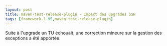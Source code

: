 ```yaml
---
layout: post
title: maven-test-release-plugin - Impact des upgrades SSH
tags: [framework-1-95,maven-test-release-plugin]
---
```

Suite à l'upgrade un TU échouait, une correction mineure sur la gestion des exceptions a été apportée.
